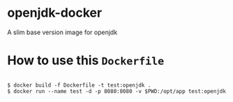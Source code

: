 # openjdk-docker
A slim base version image for openjdk

# How to use this `Dockerfile`

```shell

$ docker build -f Dockerfile -t test:openjdk .
$ docker run --name test -d -p 8080:8080 -v $PWD:/opt/app test:openjdk

```

